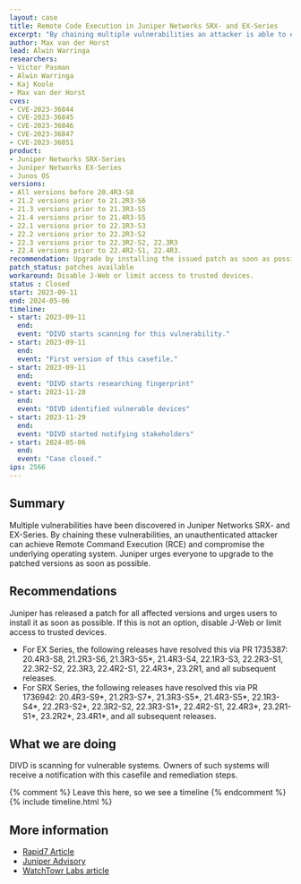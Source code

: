 ```yaml
---
layout: case
title: Remote Code Execution in Juniper Networks SRX- and EX-Series
excerpt: "By chaining multiple vulnerabilities an attacker is able to execute arbitrary code or commands via specifically crafted requests."
author: Max van der Horst
lead: Alwin Warringa
researchers:
- Victor Pasman
- Alwin Warringa
- Kaj Koole
- Max van der Horst
cves:
- CVE-2023-36844
- CVE-2023-36845
- CVE-2023-36846
- CVE-2023-36847
- CVE-2023-36851
product: 
- Juniper Networks SRX-Series
- Juniper Networks EX-Series
- Junos OS
versions: 
- All versions before 20.4R3-S8
- 21.2 versions prior to 21.2R3-S6
- 21.3 versions prior to 21.3R3-S5
- 21.4 versions prior to 21.4R3-S5
- 22.1 versions prior to 22.1R3-S3
- 22.2 versions prior to 22.2R3-S2
- 22.3 versions prior to 22.3R2-S2, 22.3R3
- 22.4 versions prior to 22.4R2-S1, 22.4R3.
recommendation: Upgrade by installing the issued patch as soon as possible.
patch_status: patches available
workaround: Disable J-Web or limit access to trusted devices.
status : Closed
start: 2023-09-11
end: 2024-05-06
timeline:
- start: 2023-09-11
  end:
  event: "DIVD starts scanning for this vulnerability."
- start: 2023-09-11
  end:
  event: "First version of this casefile."
- start: 2023-09-11
  end:
  event: "DIVD starts researching fingerprint"
- start: 2023-11-28
  end:
  event: "DIVD identified vulnerable devices"
- start: 2023-11-29
  end:
  event: "DIVD started notifying stakeholders"
- start: 2024-05-06
  end:
  event: "Case closed."
ips: 2566
---
```

## Summary

Multiple vulnerabilities have been discovered in Juniper Networks SRX- and EX-Series. By chaining these vulnerabilities, an unauthenticated attacker can achieve Remote Command Execution (RCE) and compromise the underlying operating system. Juniper urges everyone to upgrade to the patched versions as soon as possible. 

## Recommendations

Juniper has released a patch for all affected versions and urges users to install it as soon as possible. If this is not an option, disable J-Web or limit access to trusted devices.
- For EX Series, the following releases have resolved this via PR 1735387: 20.4R3-S8, 21.2R3-S6, 21.3R3-S5*, 21.4R3-S4, 22.1R3-S3, 22.2R3-S1, 22.3R2-S2, 22.3R3, 22.4R2-S1, 22.4R3*, 23.2R1, and all subsequent releases.
- For SRX Series, the following releases have resolved this via PR 1736942: 20.4R3-S9*, 21.2R3-S7*, 21.3R3-S5*, 21.4R3-S5*, 22.1R3-S4*, 22.2R3-S2*, 22.3R2-S2, 22.3R3-S1*, 22.4R2-S1, 22.4R3*, 23.2R1-S1*, 23.2R2*, 23.4R1*, and all subsequent releases.

## What we are doing

DIVD is scanning for vulnerable systems. Owners of such systems will receive a notification with this casefile and remediation steps.


{% comment %}  Leave this here, so we see a timeline {% endcomment %}
{% include timeline.html %}


## More information

* [Rapid7 Article](https://www.rapid7.com/blog/post/2023/08/31/etr-exploitation-of-juniper-networks-srx-series-and-ex-series-devices/)
* [Juniper Advisory](https://supportportal.juniper.net/s/article/2023-08-Out-of-Cycle-Security-Bulletin-Junos-OS-SRX-Series-and-EX-Series-Multiple-vulnerabilities-in-J-Web-can-be-combined-to-allow-a-preAuth-Remote-Code-Execution?language=en_US&ref=labs.watchtowr.com)
* [WatchTowr Labs article](https://labs.watchtowr.com/cve-2023-36844-and-friends-rce-in-juniper-firewalls/)
